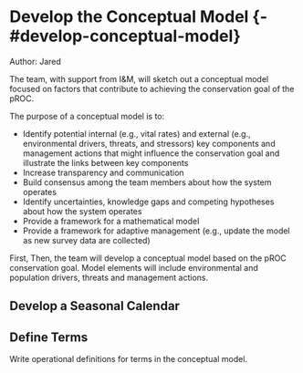 # Develop the Conceptual Model {-#develop-conceptual-model}

Author: Jared

The team, with support from I&M, will sketch out a conceptual model focused on factors that contribute to achieving the conservation goal of the pROC. 

The purpose of a conceptual model is to: 

- Identify potential internal (e.g., vital rates) and external (e.g., environmental drivers, threats, and stressors) key components and management actions that might influence the conservation goal and illustrate the links between key components 
- Increase transparency and communication 
- Build consensus among the team members about how the system operates 
- Identify uncertainties, knowledge gaps and competing hypotheses about how the system operates 
- Provide a framework for a mathematical model 
- Provide a framework for adaptive management (e.g., update the model as new survey data are collected) 

First,  Then, the team will develop a conceptual model based on the pROC conservation goal. Model elements will include environmental and population drivers, threats and management actions. 

## Develop a Seasonal Calendar

## Define Terms

Write operational definitions for terms in the conceptual model.

